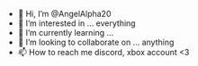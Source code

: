 - 👋 Hi, I’m @AngelAlpha20
- 👀 I’m interested in ... everything 
- 🌱 I’m currently learning ...
- 💞️ I’m looking to collaborate on ... anything 
- 📫 How to reach me discord, xbox account <3

<!---
AngelAlpha20/AngelAlpha20 is a ✨ special ✨ repository because its `README.md` (this file) appears on your GitHub profile.
You can click the Preview link to take a look at your changes.
--->
